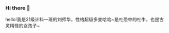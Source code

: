 ### Hi there 👋

<!--
**LshLuna/LshLuna** is a ✨ _special_ ✨ repository because its `README.md` (this file) appears on your GitHub profile.

Here are some ideas to get you started:

- 🔭 I’m currently working on ...
- 🌱 I’m currently learning ...
- 👯 I’m looking to collaborate on ...
- 🤔 I’m looking for help with ...
- 💬 Ask me about ...
- 📫 How to reach me: ...
- 😄 Pronouns: ...
- ⚡ Fun fact: ...
-->
hello!我是21级计科一班的刘师华，性格超级多变哈哈~是社恐中的社牛，也是古灵精怪的女孩子~
